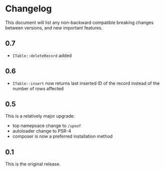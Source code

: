 Changelog
=========

This document will list any non-backward compatible breaking changes between
versions, and new important features.

0.7
---

- `ITable::deleteRecord` added

0.6
---

- `ITable::insert` now returns last inserted ID of the record instead of the
  number of rows affected

0.5
---

This is a relatively major upgrade:

- top namepsace change to `/spoof`
- autoloader change to PSR-4
- composer is now a preferred installation method

0.1
---

This is the original release.